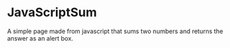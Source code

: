 JavaScriptSum
=============

A simple page made from javascript that sums two numbers and returns the answer as an alert box.
